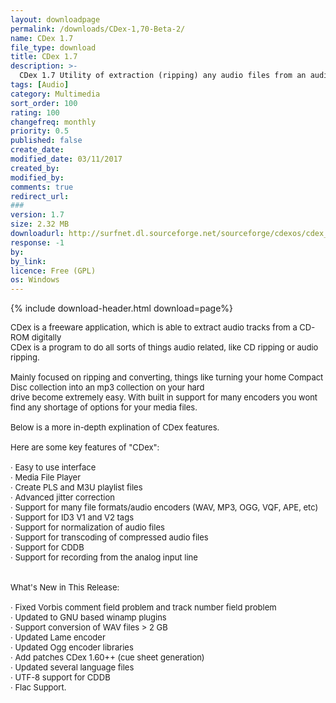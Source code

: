 ```yaml
---
layout: downloadpage
permalink: /downloads/CDex-1,70-Beta-2/
name: CDex 1.7 
file_type: download
title: CDex 1.7 
description: >-
  CDex 1.7 Utility of extraction (ripping) any audio files from an audio CD
tags: [Audio]
category: Multimedia
sort_order: 100
rating: 100
changefreq: monthly
priority: 0.5
published: false
create_date: 
modified_date: 03/11/2017
created_by: 
modified_by: 
comments: true
redirect_url: 
### 
version: 1.7
size: 2.32 MB
downloadurl: http://surfnet.dl.sourceforge.net/sourceforge/cdexos/cdex_170b2_enu.exe
response: -1
by: 
by_link: 
licence: Free (GPL)
os: Windows
---
```


{% include download-header.html download=page%}

<p style="fix-download-text !important">
<p><font size="2">CDex is a freeware application, which is able to extract audio tracks from a CD-ROM digitally <br />
CDex is a program to do all sorts of things audio related, like CD ripping or audio ripping. <br />
<br />
Mainly focused on ripping and converting, things like turning your home Compact Disc collection into an mp3 collection on your hard <br />
drive become extremely easy. With built in support for many encoders you wont find any shortage of options for your media files. <br />
<br />
Below is a more in-depth explination of CDex features. <br />
<br />
Here are some key features of "CDex": <br />
<br />
· Easy to use interface <br />
· Media File Player <br />
· Create PLS and M3U playlist files <br />
· Advanced jitter correction <br />
· Support for many file formats/audio encoders (WAV, MP3, OGG, VQF, APE, etc) <br />
· Support for ID3 V1 and V2 tags <br />
· Support for normalization of audio files <br />
· Support for transcoding of compressed audio files <br />
· Support for CDDB <br />
· Support for recording from the analog input line <br />
<br />
<br />
What's New in This Release: <br />
<br />
· Fixed Vorbis comment field problem and track number field problem <br />
· Updated to GNU based winamp plugins <br />
· Support conversion of WAV files &gt; 2 GB <br />
· Updated Lame encoder <br />
· Updated Ogg encoder libraries <br />
· Add patches CDex 1.60++ (cue sheet generation) <br />
· Updated several language files <br />
· UTF-8 support for CDDB <br />
· Flac Support.</font></p></p>
